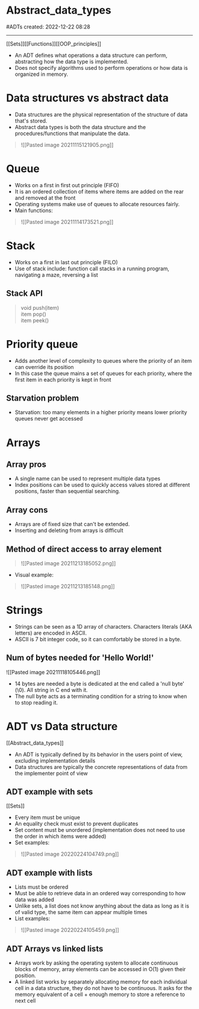 

# Abstract_data_types
#ADTs     created: 2022-12-22 08:28

---
[[Sets]][[Functions]][[OOP_principles]] 
- An ADT defines what operations a data structure can perform, abstracting how the data type is implemented.
- Does not specify algorithms used to perform operations or how data is organized in memory.


# Data structures vs abstract data
- Data structures are the physical representation of the structure of data that's stored.
- Abstract data types is both the data structure and the procedures/functions that manipulate the data.

>![[Pasted image 20211115121905.png]]

# Queue
- Works on a first in first out principle (FIFO)
- It is an ordered collection of items where items are added on the rear and removed at the front
- Operating systems make use of queues to allocate resources fairly.
- Main functions:

> ![[Pasted image 20211114173521.png]]
# Stack
- Works on a first in last out principle (FILO)
- Use of stack include: function call stacks in a running program, navigating a maze, reversing a list

## Stack API
>void push(item)  
item pop()  
item peek()

# Priority queue
- Adds another level of complexity to queues where the priority of an item can override its position
- In this case the queue mains a set of queues for each priority, where the first item in each priority is kept in front
## Starvation problem
- Starvation: too many elements in a higher priority means lower priority queues never get accessed

# Arrays 
## Array pros
- A single name can be used to represent multiple data types
- Index positions can be used to quickly access values stored at different positions, faster than sequential searching.
## Array cons
- Arrays are of fixed size that can't be extended.
- Inserting and deleting from arrays is difficult 

## Method of direct access to array element
>![[Pasted image 20211213185052.png]]
- Visual example:

>![[Pasted image 20211213185148.png]]

# Strings
- Strings can be seen as a 1D array of characters. Characters literals (AKA letters) are encoded in ASCII.
- ASCII is 7 bit integer code, so it can comfortably be stored in a byte.
## Num of bytes needed for 'Hello World!'
![[Pasted image 20211118105446.png]]
- 14 bytes are needed a byte is dedicated at the end called a 'null byte' (\0). All string in C end with it.
- The null byte acts as a terminating condition for a string to know when to stop reading it.


# ADT vs Data structure

[[Abstract_data_types]]

- An ADT is typically defined by its behavior in the users point of view, excluding implementation details
- Data structures are typically the concrete representations of data from the implementer point of view

## ADT example with sets
[[Sets]]
- Every item must be unique
- An equality check must exist to prevent duplicates
- Set content must be unordered (implementation does not need to use the order in which items were added)
- Set examples:

>![[Pasted image 20220224104749.png]]
## ADT example with lists
- Lists must be ordered
- Must be able to retrieve data in an ordered way corresponding to how data was added
- Unlike sets, a list does not know anything about the data as long as it is of valid type, the same item can appear multiple times
- List examples:

>![[Pasted image 20220224105459.png]]

## ADT Arrays vs linked lists
- Arrays work by asking the operating system to allocate continuous blocks of memory, array elements can be accessed in O(1) given their position.
- A linked list works by separately allocating memory for each individual cell in a data structure, they do not have to be continuous. It asks for the memory equivalent of a cell + enough memory to store a reference to next cell 